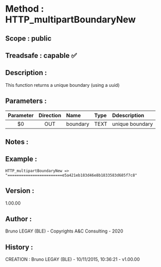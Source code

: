 ﻿# **Method :** HTTP_multipartBoundaryNew## **Scope :** public## **Treadsafe :** capable ✅ ## **Description :** This function returns a unique boundary (using a uuid)## **Parameters :** | Parameter | Direction | Name | Type | Ddescription | |:----:|:----:|:----|:----|:----| | $0 | OUT | boundary | TEXT | unique boundary | ## **Notes :** ## **Example :** ```HTTP_multipartBoundaryNew => "========================e5a421eb183d46e8b1833583d685f7c8"```## **Version :** 1.00.00## **Author :** Bruno LEGAY (BLE) - Copyrights A&C Consulting - 2020## **History :**  CREATION : Bruno LEGAY (BLE) - 10/11/2015, 10:36:21 - v1.00.00